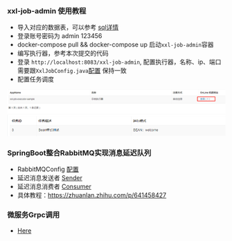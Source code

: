 ### xxl-job-admin 使用教程
- 导入对应的数据表，可以参考 [sql详情](src/main/resources/mysql)
- 登录账号密码为 admin 123456
- docker-compose pull && docker-compose up 启动`xxl-job-admin`容器
- 编写执行器，参考本次提交的代码
- 登录 `http://localhost:8083/xxl-job-admin`, 配置执行器，名称、ip、端口需要跟`XxlJobConfig.java`[配置](src/main/resources/magic-server.yml) 保持一致 
- 配置任务调度

![image/xxl/img.png](/images/xxl/img.png)
![image/xxl/img_1.png](/images/xxl/img_1.png)

### SpringBoot整合RabbitMQ实现消息延迟队列
- RabbitMQConfig [配置](src/main/java/com/magic/config/RabbitMQConfig.java)
- 延迟消息发送者 [Sender](src/main/java/com/magic/common/component/MQDelayMessageSender.java)
- 延迟消息消费者 [Consumer](src/main/java/com/magic/common/amqp/MQDelayMessageListener.java)
- 具体教程：https://zhuanlan.zhihu.com/p/641458427

### 微服务Grpc调用
- [Here](src/main/microservice/README.MD)